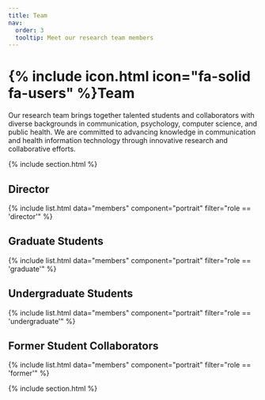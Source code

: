 ```yaml
---
title: Team
nav:
  order: 3
  tooltip: Meet our research team members
---
```


# {% include icon.html icon="fa-solid fa-users" %}Team

Our research team brings together talented students and collaborators with diverse backgrounds in communication, psychology, computer science, and public health. We are committed to advancing knowledge in communication and health information technology through innovative research and collaborative efforts.

{% include section.html %}

## Director

{% include list.html data="members" component="portrait" filter="role == 'director'" %}

## Graduate Students

{% include list.html data="members" component="portrait" filter="role == 'graduate'" %}

## Undergraduate Students

{% include list.html data="members" component="portrait" filter="role == 'undergraduate'" %}

## Former Student Collaborators

{% include list.html data="members" component="portrait" filter="role == 'former'" %}

{% include section.html %}
